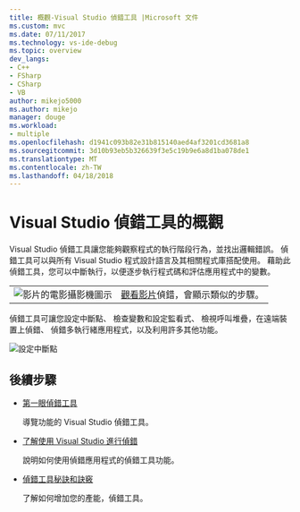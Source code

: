 ```yaml
---
title: 概觀-Visual Studio 偵錯工具 |Microsoft 文件
ms.custom: mvc
ms.date: 07/11/2017
ms.technology: vs-ide-debug
ms.topic: overview
dev_langs:
- C++
- FSharp
- CSharp
- VB
author: mikejo5000
ms.author: mikejo
manager: douge
ms.workload:
- multiple
ms.openlocfilehash: d1941c093b82e31b815140aed4af3201cd3681a8
ms.sourcegitcommit: 3d10b93eb5b326639f3e5c19b9e6a8d1ba078de1
ms.translationtype: MT
ms.contentlocale: zh-TW
ms.lasthandoff: 04/18/2018
---
```

# <a name="overview-of-the-visual-studio-debugger"></a>Visual Studio 偵錯工具的概觀

Visual Studio 偵錯工具讓您能夠觀察程式的執行階段行為，並找出邏輯錯誤。 偵錯工具可以與所有 Visual Studio 程式設計語言及其相關程式庫搭配使用。 藉助此偵錯工具，您可以中斷執行，以便逐步執行程式碼和評估應用程式中的變數。  

|         |         |
|---------|---------|
|  ![影片的電影攝影機圖示](../install/media/video-icon.png "觀看影片")  |    [觀看影片](https://mva.microsoft.com/en-US/training-courses-embed/getting-started-with-visual-studio-2017-17798/Debugger-Feature-tour-of-Visual-studio-2017-sqwiwLD6D_1111787171)偵錯，會顯示類似的步驟。 |

偵錯工具可讓您設定中斷點、 檢查變數和設定監看式、 檢視呼叫堆疊，在遠端裝置上偵錯、 偵錯多執行緒應用程式，以及利用許多其他功能。

![設定中斷點](../debugger/media/dbg-tour-set-a-breakpoint.gif "設定中斷點")

## <a name="next-steps"></a>後續步驟
  
* [第一眼偵錯工具](../debugger/debugger-feature-tour.md)  

    導覽功能的 Visual Studio 偵錯工具。  
 
* [了解使用 Visual Studio 進行偵錯](../debugger/getting-started-with-the-debugger.md)

    說明如何使用偵錯應用程式的偵錯工具功能。  

* [偵錯工具秘訣和訣竅](../debugger/debugger-tips-and-tricks.md)  

    了解如何增加您的產能，偵錯工具。 